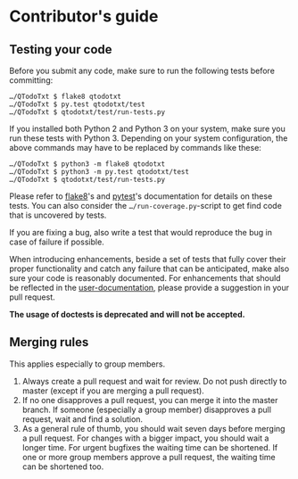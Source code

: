 # Contributor's guide

## Testing your code
Before you submit any code, make sure to run the following tests before committing:

    …/QTodoTxt $ flake8 qtodotxt
    …/QTodoTxt $ py.test qtodotxt/test 
    …/QTodoTxt $ qtodotxt/test/run-tests.py

If you installed both Python 2 and Python 3 on your system, make sure you run these tests with Python 3.
Depending on your system configuration, the above commands may have to be replaced by commands like these:

    …/QTodoTxt $ python3 -m flake8 qtodotxt
    …/QTodoTxt $ python3 -m py.test qtodotxt/test 
    …/QTodoTxt $ qtodotxt/test/run-tests.py 

Please refer to [flake8](https://flake8.readthedocs.org)'s and [pytest](https://pytest.org)'s documentation 
for details on these tests. You can also consider the `…/run-coverage.py`-script to get find code that is uncovered by 
tests.

If you are fixing a bug, also write a test that would reproduce the bug in case of failure if possible.

When introducing enhancements, beside a set of tests that fully cover their proper functionality and catch any failure
that can be anticipated, make also sure your code is reasonably documented. For enhancements that should be reflected in
the [user-documentation](https://github.com/QTodoTxt/QTodoTxt/wiki), please provide a suggestion in your pull request.

**The usage of doctests is deprecated and will not be accepted.**

## Merging rules
This applies especially to group members.

1. Always create a pull request and wait for review. Do not push directly to master (except if you are merging a pull request).
2. If no one disapproves a pull request, you can merge it into the master branch. If someone (especially a group member) disapproves a pull request, wait and find a solution.
3. As a general rule of thumb, you should wait seven days before merging a pull request. For changes with a  bigger impact, you should wait a longer time. For urgent bugfixes the waiting time can be shortened. If one or more group members approve a pull request, the waiting time can be shortened too.
